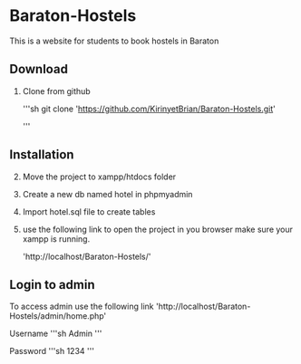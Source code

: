 # Baraton-Hostels

This is a website for students to book hostels in Baraton

## Download

1. Clone from github

    '''sh
    git clone 'https://github.com/KirinyetBrian/Baraton-Hostels.git'

    '''

## Installation

2. Move the project to xampp/htdocs folder

3. Create a new db named hotel in phpmyadmin

4. Import hotel.sql file to create tables

5. use the following link to open the project in you browser make sure your xampp is running.

   'http://localhost/Baraton-Hostels/'

## Login to admin
To access admin use the following link
'http://localhost/Baraton-Hostels/admin/home.php'

Username
'''sh
Admin
'''

Password 
'''sh
1234
'''